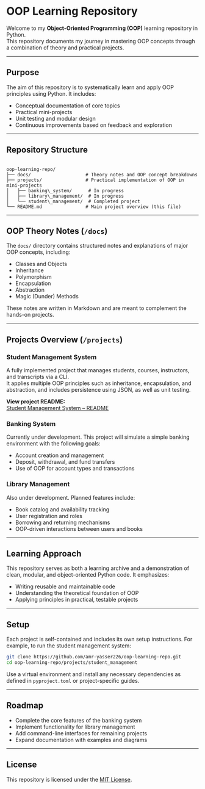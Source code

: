 # OOP Learning Repository

Welcome to my **Object-Oriented Programming (OOP)** learning repository in Python.  
This repository documents my journey in mastering OOP concepts through a combination of theory and practical projects.

---

## Purpose

The aim of this repository is to systematically learn and apply OOP principles using Python. It includes:

- Conceptual documentation of core topics
- Practical mini-projects
- Unit testing and modular design
- Continuous improvements based on feedback and exploration

---

## Repository Structure

```

oop-learning-repo/
├── docs/                    # Theory notes and OOP concept breakdowns
├── projects/                # Practical implementation of OOP in mini-projects
│   ├── banking\_system/      # In progress
│   ├── library\_management/  # In progress
│   └── student\_management/  # Completed project
└── README.md                # Main project overview (this file)

````

---

## OOP Theory Notes (`/docs`)

The `docs/` directory contains structured notes and explanations of major OOP concepts, including:

- Classes and Objects
- Inheritance
- Polymorphism
- Encapsulation
- Abstraction
- Magic (Dunder) Methods

These notes are written in Markdown and are meant to complement the hands-on projects.

---

## Projects Overview (`/projects`)

### Student Management System

A fully implemented project that manages students, courses, instructors, and transcripts via a CLI.  
It applies multiple OOP principles such as inheritance, encapsulation, and abstraction, and includes persistence using JSON, as well as unit testing.

**View project README:**  
[Student Management System – README](https://github.com/amr-yasser226/oop-learning-repo/tree/main/projects/student_management#readme)

### Banking System

Currently under development. This project will simulate a simple banking environment with the following goals:

- Account creation and management
- Deposit, withdrawal, and fund transfers
- Use of OOP for account types and transactions

### Library Management

Also under development. Planned features include:

- Book catalog and availability tracking
- User registration and roles
- Borrowing and returning mechanisms
- OOP-driven interactions between users and books

---

## Learning Approach

This repository serves as both a learning archive and a demonstration of clean, modular, and object-oriented Python code. It emphasizes:

- Writing reusable and maintainable code
- Understanding the theoretical foundation of OOP
- Applying principles in practical, testable projects

---

## Setup

Each project is self-contained and includes its own setup instructions. For example, to run the student management system:

```bash
git clone https://github.com/amr-yasser226/oop-learning-repo.git
cd oop-learning-repo/projects/student_management
````

Use a virtual environment and install any necessary dependencies as defined in `pyproject.toml` or project-specific guides.

---

## Roadmap

* Complete the core features of the banking system
* Implement functionality for library management
* Add command-line interfaces for remaining projects
* Expand documentation with examples and diagrams

---

## License

This repository is licensed under the [MIT License](LICENSE).

